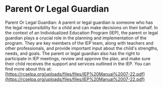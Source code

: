 # Parent Or Legal Guardian
Parent Or Legal Guardian: A parent or legal guardian is someone who has the legal responsibility for a child and can make decisions on their behalf. In the context of an Individualized Education Program (IEP), the parent or legal guardian plays a crucial role in the planning and implementation of the program. They are key members of the IEP team, along with teachers and other professionals, and provide important input about the child's strengths, needs, and goals. The parent or legal guardian also has the right to participate in IEP meetings, review and approve the plan, and make sure their child receives the support and services outlined in the IEP.
You can find more about this at: [https://rcselpa.org/uploads/files/files/IEP%20Manual%2007-22.pdf](https://rcselpa.org/uploads/files/files/IEP%20Manual%2007-22.pdf)